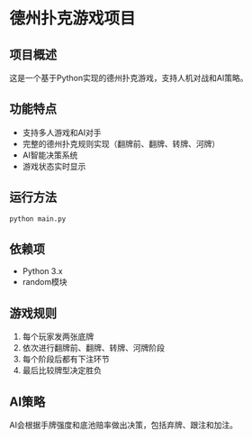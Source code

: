 # 德州扑克游戏项目

## 项目概述
这是一个基于Python实现的德州扑克游戏，支持人机对战和AI策略。

## 功能特点
- 支持多人游戏和AI对手
- 完整的德州扑克规则实现（翻牌前、翻牌、转牌、河牌）
- AI智能决策系统
- 游戏状态实时显示

## 运行方法
```bash
python main.py
```

## 依赖项
- Python 3.x
- random模块

## 游戏规则
1. 每个玩家发两张底牌
2. 依次进行翻牌前、翻牌、转牌、河牌阶段
3. 每个阶段后都有下注环节
4. 最后比较牌型决定胜负

## AI策略
AI会根据手牌强度和底池赔率做出决策，包括弃牌、跟注和加注。
